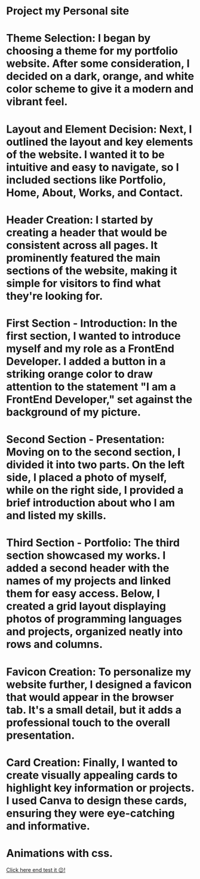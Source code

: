 

# Project my Personal site

# Theme Selection: I began by choosing a theme for my portfolio website. After some consideration, I decided on a dark, orange, and white color scheme to give it a modern and vibrant feel.

# Layout and Element Decision: Next, I outlined the layout and key elements of the website. I wanted it to be intuitive and easy to navigate, so I included sections like Portfolio, Home, About, Works, and Contact.

# Header Creation: I started by creating a header that would be consistent across all pages. It prominently featured the main sections of the website, making it simple for visitors to find what they're looking for.

# First Section - Introduction: In the first section, I wanted to introduce myself and my role as a FrontEnd Developer. I added a button in a striking orange color to draw attention to the statement "I am a FrontEnd Developer," set against the background of my picture.

# Second Section - Presentation: Moving on to the second section, I divided it into two parts. On the left side, I placed a photo of myself, while on the right side, I provided a brief introduction about who I am and listed my skills.

# Third Section - Portfolio: The third section showcased my works. I added a second header with the names of my projects and linked them for easy access. Below, I created a grid layout displaying photos of programming languages and projects, organized neatly into rows and columns.

# Favicon Creation: To personalize my website further, I designed a favicon that would appear in the browser tab. It's a small detail, but it adds a professional touch to the overall presentation.

# Card Creation: Finally, I wanted to create visually appealing cards to highlight key information or projects. I used Canva to design these cards, ensuring they were eye-catching and informative.

# Animations with css.





[Click here end test it :wink:!]( https://beto-cardan.github.io/my_portfolio/)
